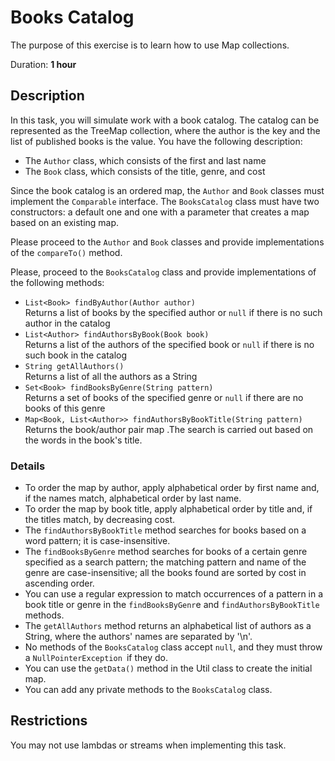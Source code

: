 # Books Catalog

The purpose of this exercise is to learn how to use Map collections.

Duration: **1 hour**

## Description

In this task, you will simulate work with a book catalog. The catalog can be represented as the TreeMap collection, where the author is the key and the list of published books is the value. You have the following description:

* The `Author` class, which consists of the first and last name
* The `Book` class, which consists of the title, genre, and cost

Since the book catalog is an ordered map, the `Author` and `Book` classes must implement the `Comparable` interface.
The `BooksCatalog` class must have two constructors: a default one and one with a parameter that creates a map based on an existing map.

Please proceed to the  `Author` and `Book` classes and provide implementations of the `compareTo()` method.

Please, proceed to the `BooksCatalog` class and provide implementations of the following methods:
* `List<Book> findByAuthor(Author author)` \
  Returns a list of books by the specified author or `null` if there is no such author in the catalog
* `List<Author> findAuthorsByBook(Book book)` \
  Returns a list of the authors of the specified book or `null` if there is no such book in the catalog
* `String getAllAuthors()` \
  Returns a list of all the authors as a String
* `Set<Book> findBooksByGenre(String pattern)` \
  Returns a set of books of the specified genre or `null` if there are no books of this genre
* `Map<Book, List<Author>> findAuthorsByBookTitle(String pattern)` \
  Returns the book/author pair map .The search is carried out based on   the words in the book's title.

### Details

* To order the map by author, apply alphabetical order by first name and, if the names match, alphabetical order by last name.
* To order the map by book title, apply alphabetical order by title and, if the titles match, by decreasing cost.
* The `findAuthorsByBookTitle` method searches for books based on a word pattern; it is case-insensitive.
* The `findBooksByGenre` method searches for books of a certain genre specified as a search pattern; the matching pattern and name of the genre are case-insensitive; all the books found are sorted by cost in ascending order.
* You can use a regular expression to match occurrences of a pattern in a book title or genre in the `findBooksByGenr`e and `findAuthorsByBookTitle` methods.
* The `getAllAuthors` method returns an alphabetical list of authors as a String, where the authors' names are separated by '\n'.
* No methods of the `BooksCatalog` class accept `null`, and they must throw a `NullPointerException `if they do.
* You can use the `getData()` method in the Util class to create the initial map.
* You can add any private methods to the `BooksCatalog` class.


## Restrictions

You may not use lambdas or streams when implementing this task.
